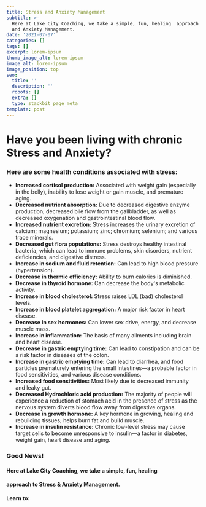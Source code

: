 ```yaml
---
title: Stress and Anxiety Management
subtitle: >-
  Here at Lake City Coaching, we take a simple, fun, healing  approach to Stress
  and Anxiety Management.
date: '2021-07-07'
categories: []
tags: []
excerpt: lorem-ipsum
thumb_image_alt: lorem-ipsum
image_alt: lorem-ipsum
image_position: top
seo:
  title: ''
  description: ''
  robots: []
  extra: []
  type: stackbit_page_meta
template: post
---
```

# Have you been living with chronic Stress and Anxiety?

### Here are some health conditions associated with stress:

*   **Increased cortisol production:** Associated with weight gain (especially in the belly), inability
    to lose weight or gain muscle, and premature aging.
*   **Decreased nutrient absorption:** Due to decreased digestive enzyme production; decreased bile
    flow from the gallbladder, as well as decreased oxygenation and gastrointestinal blood flow.
*   **Increased nutrient excretion:** Stress increases the urinary excretion of calcium; magnesium;
    potassium; zinc; chromium; selenium; and various trace minerals.
*   **Decreased gut flora populations:** Stress destroys healthy intestinal bacteria, which can lead to
    immune problems, skin disorders, nutrient deficiencies, and digestive distress.
*   **Increase in sodium and fluid retention:** Can lead to high blood pressure (hypertension).
*   **Decrease in thermic efficiency:** Ability to burn calories is diminished.
*   **Decrease in thyroid hormone:** Can decrease the body's metabolic activity.
*   **Increase in blood cholesterol:** Stress raises LDL (bad) cholesterol levels.
*   **Increase in blood platelet aggregation:** A major risk factor in heart disease.
*   **Decrease in sex hormones:** Can lower sex drive, energy, and decrease muscle mass.
*   **Increase in inflammation:** The basis of many ailments including brain and heart disease.
*   **Decrease in gastric emptying time:** Can lead to constipation and can be a risk factor in
    diseases of the colon.
*   **Increase in gastric emptying time:** Can lead to diarrhea, and food particles prematurely entering
    the small intestines—a probable factor in food sensitivities, and various disease conditions.
*   **Increased food sensitivities:** Most likely due to decreased immunity and leaky gut.
*   **Decreased Hydrochloric acid production:** The majority of people will experience a
    reduction of stomach acid in the presence of stress as the nervous system diverts blood flow away
    from digestive organs.
*   **Decrease in growth hormone:** A key hormone in growing, healing and rebuilding tissues; helps burn
    fat and build muscle.
*   **Increase in insulin resistance:** Chronic low-level stress may cause target cells to become
    unresponsive to insulin—a factor in diabetes, weight gain, heart disease and aging.

### Good News!

#### Here at Lake City Coaching, we take a simple, fun, healing

#### approach to Stress & Anxiety Management.

**Learn to:**
